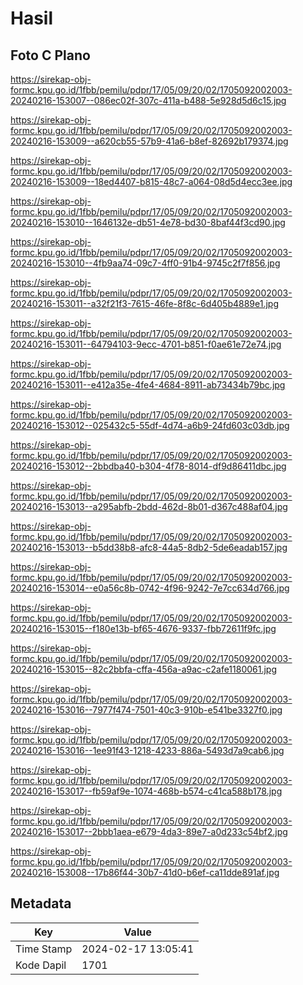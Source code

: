 # Hasil

## Foto C Plano

https://sirekap-obj-formc.kpu.go.id/1fbb/pemilu/pdpr/17/05/09/20/02/1705092002003-20240216-153007--086ec02f-307c-411a-b488-5e928d5d6c15.jpg

https://sirekap-obj-formc.kpu.go.id/1fbb/pemilu/pdpr/17/05/09/20/02/1705092002003-20240216-153009--a620cb55-57b9-41a6-b8ef-82692b179374.jpg

https://sirekap-obj-formc.kpu.go.id/1fbb/pemilu/pdpr/17/05/09/20/02/1705092002003-20240216-153009--18ed4407-b815-48c7-a064-08d5d4ecc3ee.jpg

https://sirekap-obj-formc.kpu.go.id/1fbb/pemilu/pdpr/17/05/09/20/02/1705092002003-20240216-153010--1646132e-db51-4e78-bd30-8baf44f3cd90.jpg

https://sirekap-obj-formc.kpu.go.id/1fbb/pemilu/pdpr/17/05/09/20/02/1705092002003-20240216-153010--4fb9aa74-09c7-4ff0-91b4-9745c2f7f856.jpg

https://sirekap-obj-formc.kpu.go.id/1fbb/pemilu/pdpr/17/05/09/20/02/1705092002003-20240216-153011--a32f21f3-7615-46fe-8f8c-6d405b4889e1.jpg

https://sirekap-obj-formc.kpu.go.id/1fbb/pemilu/pdpr/17/05/09/20/02/1705092002003-20240216-153011--64794103-9ecc-4701-b851-f0ae61e72e74.jpg

https://sirekap-obj-formc.kpu.go.id/1fbb/pemilu/pdpr/17/05/09/20/02/1705092002003-20240216-153011--e412a35e-4fe4-4684-8911-ab73434b79bc.jpg

https://sirekap-obj-formc.kpu.go.id/1fbb/pemilu/pdpr/17/05/09/20/02/1705092002003-20240216-153012--025432c5-55df-4d74-a6b9-24fd603c03db.jpg

https://sirekap-obj-formc.kpu.go.id/1fbb/pemilu/pdpr/17/05/09/20/02/1705092002003-20240216-153012--2bbdba40-b304-4f78-8014-df9d86411dbc.jpg

https://sirekap-obj-formc.kpu.go.id/1fbb/pemilu/pdpr/17/05/09/20/02/1705092002003-20240216-153013--a295abfb-2bdd-462d-8b01-d367c488af04.jpg

https://sirekap-obj-formc.kpu.go.id/1fbb/pemilu/pdpr/17/05/09/20/02/1705092002003-20240216-153013--b5dd38b8-afc8-44a5-8db2-5de6eadab157.jpg

https://sirekap-obj-formc.kpu.go.id/1fbb/pemilu/pdpr/17/05/09/20/02/1705092002003-20240216-153014--e0a56c8b-0742-4f96-9242-7e7cc634d766.jpg

https://sirekap-obj-formc.kpu.go.id/1fbb/pemilu/pdpr/17/05/09/20/02/1705092002003-20240216-153015--f180e13b-bf65-4676-9337-fbb72611f9fc.jpg

https://sirekap-obj-formc.kpu.go.id/1fbb/pemilu/pdpr/17/05/09/20/02/1705092002003-20240216-153015--82c2bbfa-cffa-456a-a9ac-c2afe1180061.jpg

https://sirekap-obj-formc.kpu.go.id/1fbb/pemilu/pdpr/17/05/09/20/02/1705092002003-20240216-153016--7977f474-7501-40c3-910b-e541be3327f0.jpg

https://sirekap-obj-formc.kpu.go.id/1fbb/pemilu/pdpr/17/05/09/20/02/1705092002003-20240216-153016--1ee91f43-1218-4233-886a-5493d7a9cab6.jpg

https://sirekap-obj-formc.kpu.go.id/1fbb/pemilu/pdpr/17/05/09/20/02/1705092002003-20240216-153017--fb59af9e-1074-468b-b574-c41ca588b178.jpg

https://sirekap-obj-formc.kpu.go.id/1fbb/pemilu/pdpr/17/05/09/20/02/1705092002003-20240216-153017--2bbb1aea-e679-4da3-89e7-a0d233c54bf2.jpg

https://sirekap-obj-formc.kpu.go.id/1fbb/pemilu/pdpr/17/05/09/20/02/1705092002003-20240216-153008--17b86f44-30b7-41d0-b6ef-ca11dde891af.jpg


## Metadata

| Key        | Value               |
| ---------- | ------------------- |
| Time Stamp | 2024-02-17 13:05:41 |
| Kode Dapil | 1701                |



